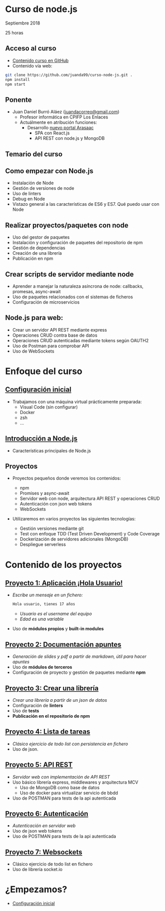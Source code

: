 # Curso de node.js

Septiembre 2018

25 horas


## Acceso al curso

- [Contenido curso en GitHub](https://github.com/juanda99/curso-node-js)
- Contenido vía web:

```bash
git clone https://github.com/juanda99/curso-node-js.git .
npm install
npm start
```


## Ponente

- Juan Daniel Burró Aláez (juandacorreo@gmail.com)
  - Profesor informática en CPIFP Los Enlaces
  - Actuálmente en atribución funciones: 
    - Desarrollo [nuevo portal Arasaac](https://www.beta.arasaac.org)
      - SPA con React.js
      - API REST con node.js y MongoDB



## Temario del curso


## Como empezar con Node.js

- Instalación de Node
- Gestión de versiones de node
- Uso de linters
- Debug en Node
- Vistazo general a las características de ES6 y ES7. Qué puedo usar con Node


## Realizar proyectos/paquetes con node
- Uso del gestor de paquetes
- Instalación y configuración de paquetes del repositorio de npm
- Gestión de dependencias
- Creación de una librería
- Publicación en npm


## Crear scripts de servidor mediante node
- Aprender a manejar la naturaleza asíncrona de node: callbacks, promesas, async-await
- Uso de paquetes relacionados con el sistemas de ficheros
- Configuración de microservicios


## Node.js para web:
- Crear un servidor API REST mediante express 
- Operaciones CRUD contra base de datos
- Operaciones CRUD autenticadas mediante tokens según OAUTH2
- Uso de Postman para comprobar API
- Uso de WebSockets



# Enfoque del curso


## [Configuración inicial](./configuracion-inicial.md)

- Trabajamos con una máquina virtual prácticamente preparada:
  - Visual Code (sin configurar)
  - Docker
  - zsh
  - ...


## [Introducción a Node.js](./intro.md)
  - Características principales de Node.js


## Proyectos

- Proyectos pequeños donde veremos los contenidos:
  - npm
  - Promises y async-await
  - Servidor web con node, arquitectura API REST y operaciones CRUD
  - Autenticación con json web tokens
  - WebSockets


- Utilizaremos en varios proyectos las siguientes tecnologías:
  - Gestión versiones mediante git
  - Test con enfoque TDD (Test Driven Development) y Code Coverage
  - Dockerización de servidores adicionales (MongoDB)
  - Despliegue serverless



# Contenido de los proyectos


## [Proyecto 1: Aplicación ¡Hola Usuario!](./1-proyecto-hola-usuario.md)

- *Escribe un mensaje en un fichero:*
  
  ```bash
  Hola usuario, tienes 17 años
  ```
  - *Usuario es el username del equipo*
  - *Edad es una variable*
  
- Uso de **módulos propios** y **built-in modules**


## [Proyecto 2: Documentación apuntes](./2-proyecto-apuntes.md)
  
- *Generación de slides y pdf a partir de markdown, útil para hacer apuntes*
- Uso de **módulos de terceros**
- Configuración de proyecto y gestión de paquetes mediante **npm**


## [Proyecto 3: Crear una librería](./3-proyecto-libreria.md)

- *Crear una librería a partir de un json de datos*
- Configuración de **linters**
- Uso de **tests** 
- **Publicación en el repositorio de npm**


## [Proyecto 4: Lista de tareas](./package.md)

- *Clásico ejercicio de todo list con persistencia en fichero*
- Uso de json.


## [Proyecto 5: API REST](./package.md)

- *Servidor web con implementación de API REST*
- Uso básico librería express, middlewares y arquitectura MCV
  - Uso de MongoDB como base de datos
  - Uso de docker para virtualizar servicio de bbdd
- Uso de POSTMAN para tests de la api autenticada


## [Proyecto 6: Autenticación](./package.md)

- *Autenticación en servidor web*
- Uso de json web tokens
- Uso de POSTMAN para tests de la api autenticada


## [Proyecto 7: Websockets](./package.md)

- Clásico ejercicio de todo list en fichero
- Uso de librería socket.io



# ¿Empezamos?

- [Configuración inicial](./configuracion-inicial.md)